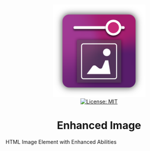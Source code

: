 <p align="center">
    <img src="https://raw.githubusercontent.com/plurid/enhanced-image/master/about/identity/enhanced-image-logo.png" height="250px">
    <br />
    <a target="_blank" href="https://github.com/plurid/enhanced-image/blob/master/LICENSE">
        <img src="https://img.shields.io/badge/license-MIT-blue.svg?colorB=1380C3&style=for-the-badge" alt="License: MIT">
    </a>
</p>



<h1 align="center">
    Enhanced Image
</h1>

HTML Image Element with Enhanced Abilities
